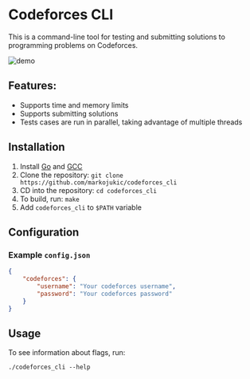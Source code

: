 # Codeforces CLI
This is a command-line tool for testing and submitting solutions to programming problems on Codeforces.

![demo](demo.svg)

## Features:
* Supports time and memory limits
* Supports submitting solutions
* Tests cases are run in parallel, taking advantage of multiple threads
## Installation
1. Install [Go](https://golang.org/dl/) and [GCC](https://gcc.gnu.org/)
1. Clone the repository: `git clone https://github.com/markojukic/codeforces_cli`
1. CD into the repository: `cd codeforces_cli`
1. To build, run: `make`
1. Add `codeforces_cli` to `$PATH` variable
## Configuration
### Example `config.json`
```json
{
    "codeforces": {
        "username": "Your codeforces username",
        "password": "Your codeforces password"
    }
}
```
## Usage
To see information about flags, run:
```
./codeforces_cli --help
```
